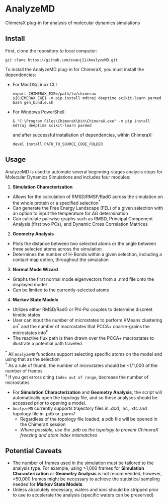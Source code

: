 # AnalyzeMD
ChimeraX plug-in for analysis of molecular dynamics simulations

## Install
First, clone the repository to local computer:

```
git clone https://github.com/evanj11/AnalyzeMD.git
```


To install the AnalyzeMD plug-in for ChimeraX, you must install the dependencies:
- For MacOS/Linux CLI
  
  ```
  export CHIMERAX_EXE=/path/to/chimerax
  ${CHIMERAX_EXE} -m pip install mdtraj deeptime scikit-learn parmed
  bash gen_bundle.sh
  ```
 
- For Windows PowerShell
  
  ```
  & "C:\Program Files\ChimeraX\bin\ChimeraX.exe" -m pip install mdtraj deeptime scikit-learn parmed
  ```
  
  and after successful installation of dependencies, within ChimeraX:

  ```
  devel install PATH_TO_SOURCE_CODE_FOLDER
  ```

## Usage
AnalyzeMD is used to automate several beginning-stages analysis steps for Molecular Dynamics Simulations and includes four modules:
1. **Simulation Characterization**
  - Allows for the calculation of RMSD/RMSF/RadG across the simulation on the whole protein or a specified selection<span>$^\ast$</span>
  - Can generate the Free Energy Landscape (FEL) of a given selection with an option to input the temperature for $\Delta G$ determination
  - Can calculate pairwise graphs such as RMSD, Principal Component Analysis (first two PCs), and Dynamic Cross Correlation Matrices
2. **Geometry Analysis**
  - Plots the distance between two selected atoms or the angle between three selected atoms across the simulation
  - Determines the number of H-Bonds within a given selection, including a contact map option, throughout the simulation
3. **Normal Mode Wizard**
  - Graphs the first normal mode eigenvectors from a .nmd file onto the displayed model
  - Can be limited to the currently-selected atoms
4. **Markov State Models**
  - Utilizes either RMSD/RadG or Phi-Psi couples to determine discreet kinetic states
  - User can input the number of microstates to perform KMeans clustering on<span>$^\dagger$</span> and the number of macrostates that PCCA+ coarse-grains the microstates into<span>$^\ddagger$</span>
  - The reactive flux path is then drawn over the PCCA+ macrostates to illustrate a potential path traveled

$^\ast$ All `AnalyzeMD` functions support selecting specific atoms on the model and using that as the selection<br />
$^\dagger$ As a rule of thumb, the number of microstates should be ~1/1,000 of the number of frames<br />
$^\ddagger$ If you get errors citing `Index out of range`, decrease the number of microstates

- For **Simulation Characterization** and **Geometry Analysis**, the script will automatically open the topology file, and so these analyses should be accessed prior
  to opening a model.
- `AnalyzeMD` currently supports trajectory files in .dcd, .nc, .xtc and topology file in .pdb or .parm7
  - Regardless of the topology file loaded, a pdb file will be opened in the ChimeraX session
  - *Where possible, use the .pdb as the topology to prevent ChimeraX freezing and atom index mismatches*

## Potential Caveats
- The number of frames used in the simulation must be tailored to the analysis type. For example, using >1,000 frames for **Simulation Characterization** or **Geometry Analysis** 
  is not recommended; however, >50,000 frames might be necessary to achieve the statistical sampling needed for **Markov State Models**.
- Unless absolutely necessary, waters and ions should be stripped prior to use to accelerate the analysis (specific waters can be preserved)
